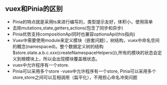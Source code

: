 ## vuex和Pinia的区别

- Pinia的特点就是采用ts来进行编写的，类型提示友好，体积小，使用简单
- 去除mutations,state,getters,actions(包含了同步和异步)
- Pinia优势支持compositionApi同时也兼容optionsApi(this指向)
- Vuex中需要使用module来定义模块（嵌套问题），树结构，vuex中命名空间的概念(namespaced)。整个数据定义树的结构$store.state.a.b.c.xxx(createNamespaceHelpers()),所有的模块的状态会定义到根模块上，所以会出现模块覆盖根状态。
- vuex中允许程序有一个store.
- Pinia可以采用多个store
 -vuex中允许程序有一个store,
Pinia可以采用多个store,store之间可以互相调用（扁平化），不用担心命名冲突问题